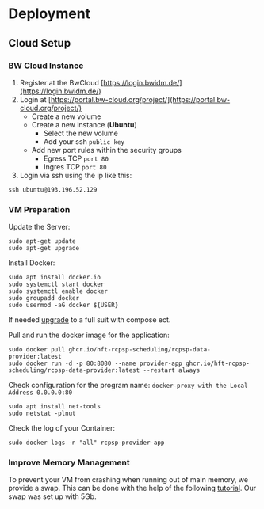 # Deployment

## Cloud Setup

### BW Cloud Instance

1. Register at the BwCloud [https://login.bwidm.de/](https://login.bwidm.de/)
2. Login at [https://portal.bw-cloud.org/project/](https://portal.bw-cloud.org/project/)
   * Create a new volume
   * Create a new instance (__Ubuntu__)
      * Select the new volume
      * Add your ssh `public key`
   * Add new port rules within the security groups
      * Egress TCP `port 80`
      * Ingres TCP `port 80`
3. Login via ssh using the ip like this:

```shell
ssh ubuntu@193.196.52.129
```

### VM Preparation

Update the Server:

```shell
sudo apt-get update
sudo apt-get upgrade
```

Install Docker:

```shell
sudo apt install docker.io
sudo systemctl start docker
sudo systemctl enable docker
sudo groupadd docker
sudo usermod -aG docker ${USER}
```
If needed [upgrade](https://docs.docker.com/engine/install/ubuntu/#set-up-the-repository) to a full suit with compose ect.

Pull and run the docker image for the application:

```shell
sudo docker pull ghcr.io/hft-rcpsp-scheduling/rcpsp-data-provider:latest
sudo docker run -d -p 80:8080 --name provider-app ghcr.io/hft-rcpsp-scheduling/rcpsp-data-provider:latest --restart always
```

Check configuration for the program name: `docker-proxy with the Local Address 0.0.0.0:80`

```shell
sudo apt install net-tools
sudo netstat -plnut
```

Check the log of your Container:

```shell
sudo docker logs -n "all" rcpsp-provider-app
```

### Improve Memory Management

To prevent your VM from crashing when running out of main memory, we provide a swap. This can be done with the help of
the following [tutorial](https://www.digitalocean.com/community/tutorials/how-to-add-swap-space-on-ubuntu-20-04). Our
swap was set up with 5Gb.